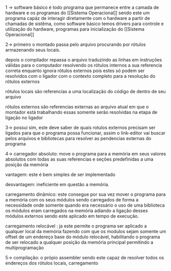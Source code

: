 1 -> software básico é todo programa  que permanece entre a camada de hardware e os programas do [[Sistema Operacional]] sendo este um programa capáz de interagir diretamente com o hardware a partir de chamadas de sistêma, como software básico temos drivers para controle e utilização do hardware, programas  para inicialização do [[Sistema Operacional]]

2-> primeiro o montado passa pelo arquivo procurando por rótulos armazenando seus locais.

depois o compilador repassa o arquivo traduzindo as linhas em instruções válidas para o computador resolvendo os rótulos internos a sua referencia correta enquanto ignora rótulos externos pois estes só podem ser resolvidos com o ligador com o contexto completo para a resolução do rótulos externos

rótulos locais são referencias a uma localização do código de dentro de seu  arquivo

rótulos externos são referencias externas ao arquivo atual em que o montador está trabalhando essas somente serão resolvidas na etapa de ligação no ligador

3-> possui sim, este deve saber de quais rotulos externos precisam ser ligados para que o programa possa funcionar, assim o link-editor vai buscar pelos arquivos e bibliotecas para resolver as pendencias externas do programa

4-> carregador absoluto: move o programa para a memória em seus valores absolutos com todas as suas referencias e seções predefinidas a uma posição da memória

vantagem: este é bem simples de ser implementado

desvantagem: ineficiente em questão a memória.
 
carregamento dinâmico: este consegue por sua vez mover o programa para a memória com os seus módulos sendo carregados de forma a necessidade onde somente quando era necessário o uso de uma biblioteca os módulos eram carregados na memória adiando a ligação desses módulos externos sendo este aplicado em tempo de execução.

carregamento relocável : ja este permite o programa ser aplicado a qualquer local da memória fazendo com que os modulos sejam somente um offset de um endereço base do módulo relocável, habilitando o programa de ser relocado a qualquer posição da memória principal permitindo a multiprogramação

5-> compilação: o própio assembler sendo este capaz de resolver todos os endereços dos rótulos locais, carregamento